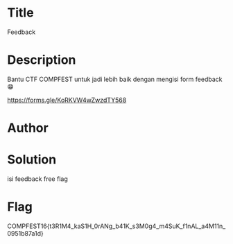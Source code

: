 # Title
Feedback

# Description
Bantu CTF COMPFEST untuk jadi lebih baik dengan mengisi form feedback 😁

https://forms.gle/KoRKVW4wZwzdTY568

# Author


# Solution
isi feedback free flag

# Flag
COMPFEST16{t3R1M4_kaS1H_0rANg_b41K_s3M0g4_m4SuK_f1nAL_a4M11n_0951b87a1d}